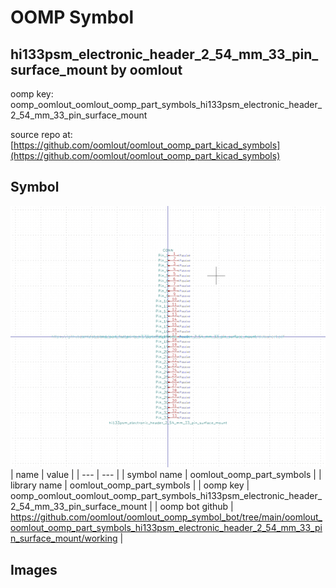 # OOMP Symbol  
## hi133psm_electronic_header_2_54_mm_33_pin_surface_mount  by oomlout  
  
oomp key: oomp_oomlout_oomlout_oomp_part_symbols_hi133psm_electronic_header_2_54_mm_33_pin_surface_mount  
  
source repo at: [https://github.com/oomlout/oomlout_oomp_part_kicad_symbols](https://github.com/oomlout/oomlout_oomp_part_kicad_symbols)  
## Symbol  
  
[![working.png](working_600.png)](working.png)  
| name | value | 
| --- | --- | 
| symbol name | oomlout_oomp_part_symbols | 
| library name | oomlout_oomp_part_symbols | 
| oomp key | oomp_oomlout_oomlout_oomp_part_symbols_hi133psm_electronic_header_2_54_mm_33_pin_surface_mount | 
| oomp bot github | https://github.com/oomlout/oomlout_oomp_symbol_bot/tree/main/oomlout_oomlout_oomp_part_symbols_hi133psm_electronic_header_2_54_mm_33_pin_surface_mount/working | 
## Images  
